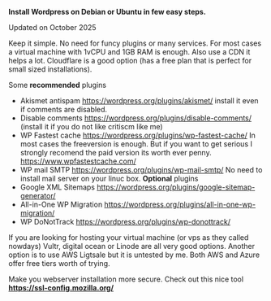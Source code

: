 **Install Wordpress on Debian or Ubuntu in few easy steps.**

Updated on October 2025

Keep it simple. No need for funcy plugins or many services. 
For most cases a virtual machine with 1vCPU and 1GB RAM is enough.
Also use a CDN it helps a lot. Cloudflare is a good option (has a free plan that is perfect for small sized installations).

Some **recommended** plugins
- Akismet antispam https://wordpress.org/plugins/akismet/ install it even if comments are disabled.
- Disable comments https://wordpress.org/plugins/disable-comments/ (install it if you do not like critiscm like me)
- WP Fastest cache  https://wordpress.org/plugins/wp-fastest-cache/ In most cases the freeversion is enough. 
  But if you want to get serious I strongly recomend the paid version its worth ever penny.  https://www.wpfastestcache.com/
- WP mail SMTP https://wordpress.org/plugins/wp-mail-smtp/ No need to install mail server on your linuc box.
**Optional** plugins
- Google XML Sitemaps https://wordpress.org/plugins/google-sitemap-generator/
- All-in-One WP Migration https://wordpress.org/plugins/all-in-one-wp-migration/
- WP DoNotTrack https://wordpress.org/plugins/wp-donottrack/

If you are looking for hosting your virtual machine (or vps as they called nowdays)
Vultr, digital ocean or Linode are all very good options. Another option is to use AWS Ligtsale but it is untested by me.
Both AWS and Azure offer free tiers worth of trying.

Make you webserver installation more secure. Check out this nice tool **https://ssl-config.mozilla.org/**



